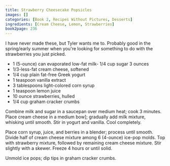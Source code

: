 ```yaml
---
title: Strawberry Cheesecake Popsicles
images: []
categories: [Book 2, Recipes Without Pictures, Desserts]
ingredients: [Cream Cheese, Lemon, Strawberries]
book2page: 236
---
```


I have never made these, but Tyler wants me to. Probably good in the spring/early summer when you're looking for something to do with the strawberries you just picked. 

- 1 (5-ounce) can evaporated low-fat milk- 1/4 cup sugar 3 ounces
- 1/3-less-fat cream cheese, softened
- 1/4 cup plain fat-free Greek yogurt
- 1 teaspoon vanilla extract
- 3 tablespoons light-colored corn syrup
- 1 teaspoon lemon juice
- 10 ounce strawberries, hulled
- 1/4 cup graham cracker crumbs

Combine milk and sugar in a saucepan over medium heat; cook 3 minutes. Place cream cheese in a medium bow]; gradually add milk mixture, whisking until smooth. Stir in yogurt and vanilla. Cool completely. 

Place corn syrup, juice, and berries in a blender; process until smooth. Divide half of cream cheese mixture among 6 (4-ounce) ice-pop molds. Top with strawberry mixture, followed by remaining cream cheese mixture. Stir slightly with a skewer. Freeze 4 hours or until solid. 

Unmold ice pops; dip tips in graham cracker crumbs.